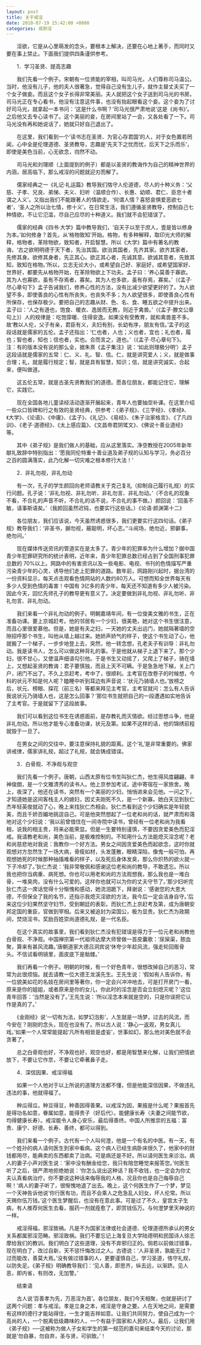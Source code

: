 ```yaml
---
layout: post
title: 关于戒淫
date: 2010-07-19 15:42:00 +0800
categories: 戒邪淫
---
```


　　淫欲，它是从心里萌发的念头，要根本上解决，还要在心地上著手，而同时又要在事上禁止。下面我们提供四条谨供参考。
　　1．学习圣贤、提高志趣
　　我们先看一个例子。宋朝有一位贤能的宰相，叫司马光，人们尊称司马温公。当时，他没有儿子，他的夫人很著急，觉得自己没有生儿子，就作主替丈夫买了一个女子做妾。而且这个女子长得非常美丽。夫人就把这个女子送到司马光的书房。司马光正在专心看书，他没有注意这件事，也没有抬起眼看这个妾。这个妾为了讨好司马光，就拿起一本书问：‘这是什么书啊？’司马光很严肃地说‘这是《尚书》’。之后他又去专心读书了。这个美丽的妾，在房间里站了一会，又各处看了一下。司马光没有再和她说话了，她就只好自己退出了。
　　在这里，我们看到一个‘读书志在圣贤、为官心存君国’的人，对于女色置若罔闻，心中全是伦理道德、圣贤教导，志趣是‘先天下之忧而忧，后天下之乐而乐’，即使是美色当前，心无欲念，岿然不动。
　　司马光和刘理顺（上面提到的例子）都是以圣贤的教诲作为自己的精神世界的内涵，居高临下，那么戒淫的问题就迎刃而解了。
　　儒家经典之一《礼记·礼运篇》教导我们恪守人伦道德，尽人的十种义务：‘父慈、子孝、兄良、弟悌、夫义、妇听（温顺合作）、长惠、幼顺、君仁、臣忠十者谓之人义’。又指出我们不能跟著人的情欲走。‘何谓人情？喜怒哀惧爱恶欲七者’，‘圣人之所以治七情，修十义’。在日常生活，我们遵循圣贤教导，控制自己七种情欲，不让它氾滥，尽自己应尽的十种道义。我们就不会犯错误了。
　　儒家的经典《四书·大学》篇中教导我们，‘自天子以至于庶人，壹是皆以修身为本。’如何修身？首先，从‘格物致知’开始。格物，有多种解释，取印光大师的解释，格物者，革除物欲，致知者，开启智慧。所以《大学》篇中有著名的教诲，‘古之欲明明德于天下者，先治其国。欲治其国者，先齐其家。欲齐其家者，先修其身。欲修其身者，先正其心。欲正其心者，先诚其意。欲诚其意者，先致其知，致知在格物。’所以，立志无论大小，或希望自己好、家庭好，或希望国家好、世界好，都要先从格物开始，在革除物欲上下功夫。孟子曰：‘养心莫善于寡欲。其为人也寡欲，虽有不存焉者，寡矣。其为人也多欲，虽有存焉，寡矣。’（《孟子·尽心章句下》孟子告诫我们，修养心性的方法，没有比减少欲望更好的了。为人欲望不多，即使善良的心性有所丧失，也丧失不多；为人欲望很多，即使善良心性有所保存，也保存极少。要把自己的志趣从财、色、名、食、睡五欲之中提升出来。孟子曰：‘人之有道也，饱食、暖衣、逸居而无教，则近于禽兽。’（《孟子·滕文公章句上》）人的规律是：吃饱穿暖、住得安逸。如果没有受教育，就和禽兽差不多。故‘教以人伦，父子有亲，君臣有义，夫妇有别，长幼有序，朋友有信。’孟子的这段话就是儒家的五伦。孟子还指出：‘仁也者，人也；义也者，宜也；礼也者，履也；智也者，知也；信也者，实也。合而言之，道也。’（《孟子·尽心章句下》。注：有的版本没有说的那么全，据朱熹《孟子集注》说：‘如此则理极分明’）孟子这段话就是儒家的五常：仁、义、礼、智、信。仁，就是讲究爱人；义，就是做事合理；礼，就是履行规定；智，就是具有智慧，知识；信，就是讲究诚实，合起来，便叫做道。
　　这五伦五常，就是古圣先贤教我们的道德。愿各位朋友，都能记住它，理解它，实践它。
　　现在全国各地儿童读经活动逐渐开展起来，青年人也要抽空补课。在这里介绍一些众口皆碑和行之有效的圣贤经典，供参考：《弟子规》、《三字经》、《孝经》、《大学》、《论语》、《中庸》、《孟子》、《礼记》、《易经》、《朱子治家格言》、《了凡四训》、《老子·道德经》、《太上感应篇》、《文昌帝君阴骘文》、《佛说十善业道经》等。
　　其中《弟子规》是我们做人的基础，应从这里落实。净空教授在2005年新年献礼致辞中特别指出：‘愿我同伦特重十善业道及弟子规的认知与学习，务必百分之百的圆满落实，此乃化解一切灾难之根本修行大法！’
　　2．非礼勿视，非礼勿动
　　有一次，孔子的学生颜回向老师请教关于克己复礼（抑制自己履行礼规）的实行问题。孔子说：‘非礼勿视、非礼勿听、非礼勿言、非礼勿动。’（不合礼的现象不看，不合礼的声音不听，不合礼的话不说，不合礼的事不做。）颜回说：‘回虽不敏，请事斯语矣。’（我颜回虽然迟钝，也要实行这些话。）《论语·颜渊第十二》
　　各位朋友，我们应该说，今天虽然诱惑很多，我们更要实行这四句话。《弟子规》教导我们：‘非圣书，摒勿视，蔽聪明，坏心志。’‘斗闹场，绝勿近，邪僻事，绝勿问。’
　　现在媒体传送资讯的管道实在是太多了。青少年的犯罪率为什么增加？据中国青少年犯罪研究所的统计表明，近年来，青少年犯罪总数已经占到了全国刑事犯罪总数的 70%以上。网路中的有害资讯以及一些电影、电视、书刊的色情描写严重污染青少年的心灵，诱导他们走上犯罪的道路。数年前，网路刚兴起时，据台湾的一份资料显示，每天点击观看色情网站的人数约80万人。可想而知全世界每天有多少人受到色情的毒害！中国有 3亿多的青少年，每天还不知道有多少人被污染。因此今天，回忆先师孔子的教导更有意义了。决定要做到非礼勿视、非礼勿听、非礼勿言、非礼勿动。
　　我们来看一个非礼勿动的例子。明朝嘉靖年间，有一位俊美文雅的书生，正在准备功课。要上京城赶考。他的邻居有一个少妇，很美艳，她对这个书生很注意，而且心里很爱慕他。但是，她是有夫之妇，一天她的丈夫出远门，她就隔著墙的空隙招呼那个书生，叫他从墙上越过来。她娇声娇气的样子，使这个书生动了心，他就搬了一个梯子，一步步地登上去，突然，他一转念想，孔老夫子有训导：非礼勿动。我是读书人，怎么可以做这种背礼的事。于是他就从梯子上退下来了。那个少妇，很不甘心，又使温声细语勾引他。于是书生又动摇了，又爬上了梯子，骑在墙上，又想起圣贤的教诲：君子要慎独，而且上天不可瞒。于是急急地下梯，关上门户，闭门不出了。不久上京赶考，考中了，很顺利。主考官在改卷子的时候想，今科的状元不知是何人呢？瞌睡中听到耳边有声音说：‘状元乃骑墙人也。’放榜之后，状元、榜眼、探花（前三名）等都来拜见主考官，主考官就问：怎么有人告诉我说状元乃骑墙人也，这是怎么回事？’那位书生就把自己的一段遭遇如实地告诉了主考官。于是就留下了这段故事。
　　我们可以看到这位书生在诱惑面前，是存教礼而灭情欲。经过思想斗争，他是非礼勿动。所以他才能专心准备功课，状元及第。如果不这样的话，他的锦绣前程就毁于一旦了。
　　在男女之间的交往中，要注意保持礼貌的距离。这个‘礼’是非常重要的。佛家讲戒律，儒家讲礼规，超过了礼规，就会铸成错误。
　　3．白骨观、不净观与观空
　　我们先看一个例子。唐朝，山西太原有位书生叫狄仁杰，他生得风度翩翩，丰神俊朗，是一个文雅清秀的读书人。他上京参加考试，途中寄宿在一家旅舍。晚上，夜深了，他还在读书，突然有一个美丽的少妇，悄悄进来会见他。一问之下，才知道她是这间客栈主人的媳妇，因丈夫刚死不久，是一个新寡。她白天见到狄仁杰年轻英俊就动了心，晚上来找狄仁杰相会。狄仁杰看到这个少妇确实是年轻貌美，而且千娇百媚地挑逗自己。可是他突然想起了一位老和尚的话，就严肃而和蔼地对这个少妇说：‘我以前曾借住在一间寺院中读书，曾经有一位老和尚为我看相，说我的相主贵，将来必能荣显。但是一生要特别谨慎，不要因贪爱美色而犯淫戒。我请教老和尚，美色当前，是极难控制的。不知用什么方法能熄灭淫念呢？老和尚慈悲地对我说：我教你一个好方法。男女之间因贪爱美色而起欲念，这时你就观想对方忽然生了一场大病，骨瘦如材，头发蓬散，眼睛深陷，像鬼一般可怕，再观想她死的时候那种抽搐难看的样子，以及死后身体发臭，那么你炽热的欲火就一下子冷却了。’狄仁杰说：‘我非常敬佩和感谢这位老和尚的教导，不敢遗忘。所以我也把你当病重、病死想。你也可以用老和尚的方法观想我，那么我也是一堆白骨，一堆臭肉，没有什么可爱的。这样你也就可以为你的丈夫守节了。’那少妇听完狄仁杰这一席话觉得十分惭愧和感动，她流泪跪下，拜谢说：‘感谢您的大恩大德，不但保全了我的名节，还指示我熄灭淫欲的方法，我今后一定会洁身自守。’后来这位少妇果然坚守妇节，受到朝廷的表彰。而狄仁杰上京赶考及第，成为唐朝安邦定国的重臣，官做到宰相。后来又被追封为梁国公，极为显贵。狄仁杰为政期间，焚烧淫书，奖励百姓崇尚道德礼规，是一代名臣。
　　在这个真实的故事里，我们看到狄仁杰没有犯错误是得力于一位元老和尚教他白骨观、不净观。中国禅宗第一代祖师达摩大师曾做一首皮囊歌：‘尿屎渠，脓血聚，算来有甚风流趣。’唐朝道家大德吕洞宾说‘休夸少年趁风流，强走轮回贩骨头。不信试看明镜里，面皮底下是骷髅。’
　　我们再看一个例子。明朝的时候，有一个好色青年，很想改掉自己的恶习，常常为此很烦恼。就去请教一位大德王龙溪先生。王先生说：‘假如有人告诉你，有一位貌美如花的名妓在房间里等著你，你一定会兴冲冲地去，可是打开房门一看，原来是你的姐姐，或者原来是你的女儿，你此时的淫念是否会立刻熄灭呢？’这位青年回答：‘当然是没有了。’王先生说：‘所以淫念本来就是空的，只是你误把它认作是真的了。’
　　《金刚经》说‘一切有为法，如梦幻泡影’，人生就是一场梦，过去的风流，而今安在？刚刚的念头，现在也没有了。所以古人说：‘静心一返观，男女真儿戏。’如果一个人常常能提起‘凡所有相皆是虚妄’，世事如幻，那么他对美色就不会贪著了。
　　总之白骨观也好，不净观也好，观空也好，都是用智慧来化解，让我们把情欲放下，不要让它作祟，不要让它牵著鼻子走。
　　4．深信因果、戒淫得福
　　如果一个人他对于以上所说的道理方法都不懂，但是他能深信因果，不做违礼违法的事，他就得福了。
　　种瓜得瓜，种豆得豆，种善因得善果。以戒淫为因，果报是什么呢？果报首先是得功名如意，眷属如意，能得贵子（好后代）。能健康长寿（夫妻之间能节欲，均得健康长寿）。戒淫能令人身心安乐，最后得善终。中国人所推崇的五福：富贵、康宁、好德、长寿、善终，都可以得到。
　　我们来看一个例子。古代有一个人叫何澄，他是一个有名的中医。有一天，有一个姓孙的病人请何医生到家中看病。这个病人已经生病卧床很久了，他家中的财钱都用尽，能典卖的东西都卖了治病。可是病还是不好。所以请何医生来诊治。病人的妻子小声对医生说：‘家中没有酬金给您，我只有陪您睡觉来报答您。’何医生听了之后，很严肃地拒绝她说：‘你怎么说出这种话？我不收钱，也一定会为你丈夫认真看病治疗。你不要说这种话来侮辱我的人格，况且你也是自己侮辱自己啊！’病人的妻子听了，很惭愧地退了出去。晚上，这个何医生作了一个梦，梦见一个天神告诉他说‘你行医有功，而且不会乘人之危急乱人妇女，坏人伦常。所以天赐你伍万钱。’这个医生梦醒后，也没有在意此事。可是过了不久，皇宫太子生病，有人推荐何医生去看，服药一剂就痊愈了，即赏钱伍万。与何澄梦里天神说的一样。
　　戒淫得福，邪淫致祸。凡是不为国家法律或社会道德、伦理道德所承认的男女关系都属邪淫范畴。邪淫致祸。我们不要忘记上海复旦大学陆德明和民国诗人徐志摩给我们的教训。我们明白了这些道理，没有不弃邪归正的。倘若以前做过错事，现在明白了，改过自新，天不惩忏悔改过之人。古德说：‘人非圣贤，孰能无过？过而能改，善莫大焉。’没有做过错事的人，更要谨慎自己，学习圣道，恪守礼规，以防失足。《弟子规》明确教导我们：‘见人善，即思齐，纵去远，以渐跻。见人恶，即内省，有则改，无加警。’
　　结束语
　　古人说‘百善孝为先，万恶淫为首’。各位朋友，我们今天相聚，也就是研讨了这两个问题：孝与戒淫。孝是立身之本，戒淫是守身之要。人在天地之间，是需要有这样的德行才能站得住，一生才能吉祥如意。让我们共同努力，使自己成为一个高尚的人，一个脱离低级趣味的人，一个有益于国家和人民的人。最后，让我们用《弟子规》──这被称为做人子女和学生的第一规范的嘉句来结束今天的讨论，那就是‘勿自暴，勿自弃，圣与贤，可驯致。’！